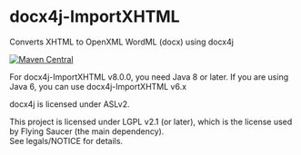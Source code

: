 docx4j-ImportXHTML
==================

Converts XHTML to OpenXML WordML (docx) using docx4j

[![Maven Central](https://maven-badges.herokuapp.com/maven-central/org.docx4j/docx4j-ImportXHTML/badge.svg)](https://maven-badges.herokuapp.com/maven-central/org.docx4j/docx4j-ImportXHTML)

For docx4j-ImportXHTML v8.0.0, you need Java 8 or later.  If you are using Java 6, you can use docx4j-ImportXHTML v6.x

docx4j is licensed under ASLv2.

This project is licensed under LGPL v2.1 (or later), which is the license used by Flying Saucer (the main dependency).  
See legals/NOTICE for details.
